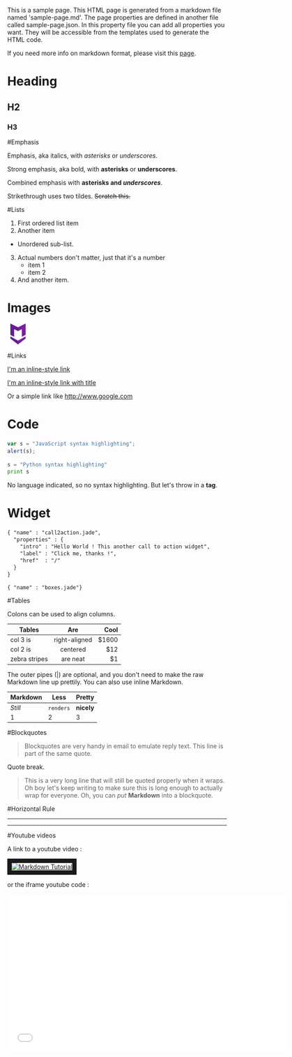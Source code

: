 

This is a sample page. This HTML page is generated from a markdown file named 'sample-page.md'.
The page properties are defined in another file called sample-page.json. In this property file you can add all properties you want.
They will be accessible from the templates used to generate the HTML code.



If you need more info on markdown format, please visit this [page](https://github.com/adam-p/markdown-here/wiki/Markdown-Here-Cheatsheet).

# Heading
## H2
### H3

#Emphasis

Emphasis, aka italics, with *asterisks* or _underscores_.

Strong emphasis, aka bold, with **asterisks** or __underscores__.

Combined emphasis with **asterisks and _underscores_**.

Strikethrough uses two tildes. ~~Scratch this.~~

#Lists

1. First ordered list item
2. Another item
  * Unordered sub-list.
3. Actual numbers don't matter, just that it's a number
   - item 1
   - item 2
4. And another item.

# Images

![alt text](https://github.com/adam-p/markdown-here/raw/master/src/common/images/icon48.png "Logo Title Text 1")

#Links

[I'm an inline-style link](https://www.google.com)

[I'm an inline-style link with title](https://www.google.com "Google's Homepage")

Or a simple link like http://www.google.com

# Code

```javascript
var s = "JavaScript syntax highlighting";
alert(s);
```

```python
s = "Python syntax highlighting"
print s
```


No language indicated, so no syntax highlighting.
But let's throw in a <b>tag</b>.

# Widget


```widget
{ "name" : "call2action.jade",
  "properties" : {
    "intro" : "Hello World ! This another call to action widget",
    "label" : "Click me, thanks !",
    "href"  : "/"
  }
}  
```

```widget
{ "name" : "boxes.jade"}  
```


#Tables

Colons can be used to align columns.

| Tables        | Are           | Cool  |
| ------------- |:-------------:| -----:|
| col 3 is      | right-aligned | $1600 |
| col 2 is      | centered      |   $12 |
| zebra stripes | are neat      |    $1 |

The outer pipes (|) are optional, and you don't need to make the raw Markdown line up prettily. You can also use inline Markdown.

Markdown | Less | Pretty
--- | --- | ---
*Still* | `renders` | **nicely**
1 | 2 | 3

#Blockquotes

> Blockquotes are very handy in email to emulate reply text.
> This line is part of the same quote.

Quote break.

> This is a very long line that will still be quoted properly when it wraps. Oh boy let's keep writing to make sure this is long enough to actually wrap for everyone. Oh, you can *put* **Markdown** into a blockquote.

#Horizontal Rule

---

***


#Youtube videos

A link to a youtube video :

<a href="http://www.youtube.com/watch?feature=player_embedded&v=6A5EpqqDOdk
" target="_blank"><img src="http://img.youtube.com/vi/6A5EpqqDOdk/0.jpg"
alt="Markdown Tutorial" width="640" height="360" border="10" /></a>


or the iframe youtube code :  

<iframe width="640" height="360" src="//www.youtube.com/embed/6A5EpqqDOdk" frameborder="0" allowfullscreen></iframe>
